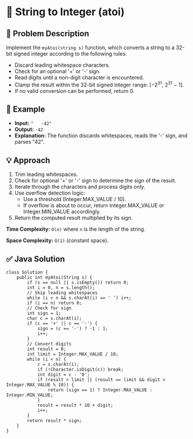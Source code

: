 
<body>
  <h1>🔢 String to Integer (atoi)</h1>

  <h2>📝 Problem Description</h2>
  <p>Implement the <code>myAtoi(string s)</code> function, which converts a string to a 32-bit signed integer according to the following rules:</p>
  <ul>
    <li>Discard leading whitespace characters.</li>
    <li>Check for an optional '+' or '-' sign.</li>
    <li>Read digits until a non-digit character is encountered.</li>
    <li>Clamp the result within the 32-bit signed integer range: [−2<sup>31</sup>, 2<sup>31</sup> − 1].</li>
    <li>If no valid conversion can be performed, return 0.</li>
  </ul>

  <h2>📌 Example</h2>
  <ul>
    <li><strong>Input:</strong> <code>"   -42"</code></li>
    <li><strong>Output:</strong> <code>-42</code></li>
    <li><strong>Explanation:</strong> The function discards whitespaces, reads the '-' sign, and parses "42".</li>
  </ul>

  <h2>💡 Approach</h2>
  <ol>
    <li>Trim leading whitespaces.</li>
    <li>Check for optional '+' or '-' sign to determine the sign of the result.</li>
    <li>Iterate through the characters and process digits only.</li>
    <li>Use overflow detection logic:
      <ul>
        <li>Use a threshold (Integer.MAX_VALUE / 10).</li>
        <li>If overflow is about to occur, return Integer.MAX_VALUE or Integer.MIN_VALUE accordingly.</li>
      </ul>
    </li>
    <li>Return the computed result multiplied by its sign.</li>
  </ol>

  <p><strong>Time Complexity:</strong> <code>O(n)</code> where <code>n</code> is the length of the string.</p>
  <p><strong>Space Complexity:</strong> <code>O(1)</code> (constant space).</p>

  <h2>✅ Java Solution</h2>
  <pre><code>class Solution {
    public int myAtoi(String s) {
        if (s == null || s.isEmpty()) return 0;
        int i = 0, n = s.length();
        // Skip leading whitespaces
        while (i &lt; n &amp;&amp; s.charAt(i) == ' ') i++;
        if (i == n) return 0;
        // Check for sign
        int sign = 1;
        char c = s.charAt(i);
        if (c == '+' || c == '-') {
            sign = (c == '-') ? -1 : 1;
            i++;
        }
        // Convert digits
        int result = 0;
        int limit = Integer.MAX_VALUE / 10;
        while (i &lt; n) {
            c = s.charAt(i);
            if (!Character.isDigit(c)) break;
            int digit = c - '0';
            if (result > limit || (result == limit &amp;&amp; digit > Integer.MAX_VALUE % 10)) {
                return (sign == 1) ? Integer.MAX_VALUE : Integer.MIN_VALUE;
            }
            result = result * 10 + digit;
            i++;
        }
        return result * sign;
    }
}</code></pre>
</body>
</html>
